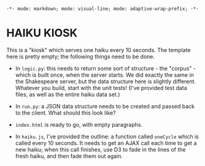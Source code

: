 `-*- mode: markdown; mode: visual-line; mode: adaptive-wrap-prefix; -*-`

# HAIKU KIOSK

This is a "kiosk" which serves one haiku every 10 seconds. The template here is pretty empty; the following things need to be done.

- In `logic.py`: this needs to return some sort of structure - the "corpus" - which is built once, when the server starts. We did exactly the same in the Shakespeare server, but the data structure here is slightly different. Whatever you build, start with the unit tests! (I've provided test data files, as well as the entire haiku data set.)

- In `run.py`: a JSON data structure needs to be created and passed back to the client. What should this look like?

- `index.html` is ready to go, with empty paragraphs.

- In `haiku.js`, I've provided the outline: a function called `oneCycle` which is called every 10 seconds. It needs to get an AJAX call each time to get a new haiku; when this call finishes, use D3 to fade in the lines of the fresh haiku, and then fade them out again.
